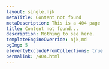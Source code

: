 ```yaml
---
layout: single.njk
metaTitle: Content not found
metaDescription: This is a 404 page
title: Content not found...
description: Nothing to see here.
templateEngineOverride: njk,md
bgImg: 5
eleventyExcludeFromCollections: true
permalink: /404.html
---
```


<div class="col-start-3 col-end-9">
  <!-- {% respimg bgImg, title, 'w-full' %} -->
</div>
